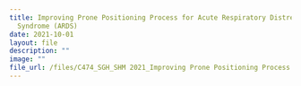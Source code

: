 ```yaml
---
title: Improving Prone Positioning Process for Acute Respiratory Distress
  Syndrome (ARDS)
date: 2021-10-01
layout: file
description: ""
image: ""
file_url: /files/C474_SGH_SHM 2021_Improving Prone Positioning Process.pdf
---
```

